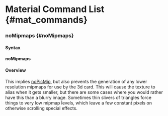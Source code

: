 # Material Command List {#mat_commands}

### noMipmaps {#noMipmaps}

#### Syntax

**noMipmaps**

#### Overview

This implies [noPicMip](nopicmip.md), but
also prevents the generation of any lower resolution mipmaps for use by
the 3d card. This will cause the texture to alias when it gets smaller,
but there are some cases where you would rather have this than a blurry
image. Sometimes thin slivers of triangles force things to very low
mipmap levels, which leave a few constant pixels on otherwise scrolling
special effects.